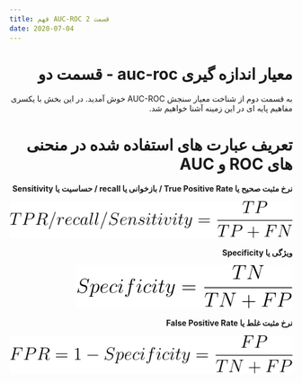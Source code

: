 ```yaml
---
title: فهم AUC-ROC قسمت 2
date: 2020-07-04
---
```

<div dir='rtl' lang='fa'>
<h1>معیار اندازه گیری auc-roc - قسمت دو</h1>
<p>به قسمت دوم از شناخت معیار سنجش AUC-ROC خوش آمدید. در این بخش با یکسری مفاهیم پایه ای در این زمینه آشنا خواهیم شد.</p>
<h1>تعریف عبارت های استفاده شده در منحنی های ROC و AUC</h1>
<p><strong>نرخ مثبت صحیح  یا True Positive Rate / بازخوانی یا recall / حساسیت یا Sensitivity</strong></p>
<p><img src="/assets/uploads/TPR.svg" alt="TPR"></p>
<p><strong>ویژگی یا Specificity</strong></p>
<p><img src="/assets/uploads/specificity.svg" alt="Specificity"></p>
<p><strong>نرخ مثبت غلط یا False Positive Rate</strong></p>
<p><img src="./assets/uploads/FPR.svg" alt="FPR"></p>
</div>

